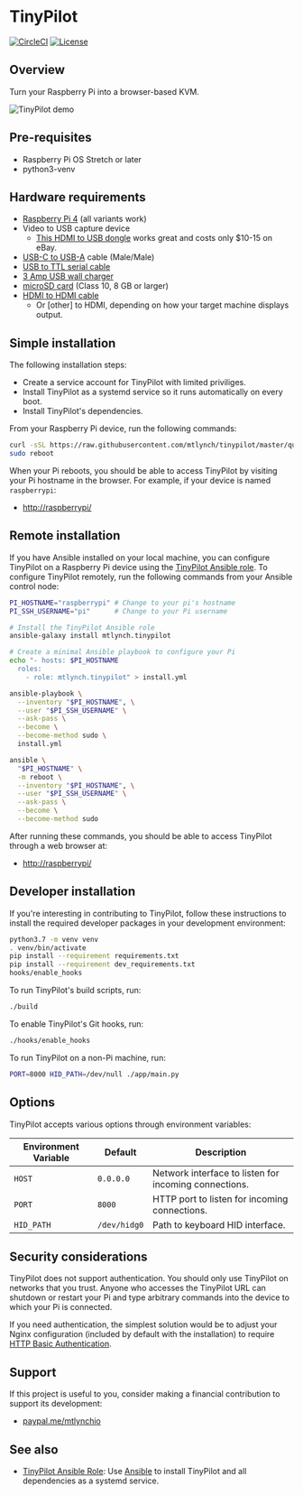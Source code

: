 # TinyPilot

[![CircleCI](https://circleci.com/gh/mtlynch/tinypilot.svg?style=svg)](https://circleci.com/gh/mtlynch/tinypilot) [![License](http://img.shields.io/:license-mit-blue.svg?style=flat-square)](LICENSE)

## Overview

Turn your Raspberry Pi into a browser-based KVM.

![TinyPilot demo](https://raw.githubusercontent.com/mtlynch/tinypilot/master/demo.gif)

## Pre-requisites

* Raspberry Pi OS Stretch or later
* python3-venv

## Hardware requirements

* [Raspberry Pi 4](https://amzn.to/3fdarLM) (all variants work)
* Video to USB capture device
  * [This HDMI to USB dongle](https://amzn.to/2YHEvJN) works great and costs only $10-15 on eBay.
* [USB-C to USB-A](https://www.amazon.com/AmazonBasics-Type-C-USB-Male-Cable/dp/B01GGKYN0A/) cable (Male/Male)
* [USB to TTL serial cable](https://amzn.to/3cVkuTT)
* [3 Amp USB wall charger](https://amzn.to/3hal8Ax)
* [microSD card](https://amzn.to/2VH0RcL) (Class 10, 8 GB or larger)
* [HDMI to HDMI cable](https://amzn.to/3gnlZwj)
  * Or \[other\] to HDMI, depending on how your target machine displays output.

## Simple installation

The following installation steps:

* Create a service account for TinyPilot with limited priviliges.
* Install TinyPilot as a systemd service so it runs automatically on every boot.
* Install TinyPilot's dependencies.

From your Raspberry Pi device, run the following commands:

```bash
curl -sSL https://raw.githubusercontent.com/mtlynch/tinypilot/master/quick-install | bash -
sudo reboot
```

When your Pi reboots, you should be able to access TinyPilot by visiting your Pi hostname in the browser. For example, if your device is named `raspberrypi`:

* [http://raspberrypi/](http://raspberrypi/)

## Remote installation

If you have Ansible installed on your local machine, you can configure TinyPilot on a Raspberry Pi device using the [TinyPilot Ansible role](https://github.com/mtlynch/ansible-role-tinypilot). To configure TinyPilot remotely, run the following commands from your Ansible control node:

```bash
PI_HOSTNAME="raspberrypi" # Change to your pi's hostname
PI_SSH_USERNAME="pi"      # Change to your Pi username

# Install the TinyPilot Ansible role
ansible-galaxy install mtlynch.tinypilot

# Create a minimal Ansible playbook to configure your Pi
echo "- hosts: $PI_HOSTNAME
  roles:
    - role: mtlynch.tinypilot" > install.yml

ansible-playbook \
  --inventory "$PI_HOSTNAME", \
  --user "$PI_SSH_USERNAME" \
  --ask-pass \
  --become \
  --become-method sudo \
  install.yml

ansible \
  "$PI_HOSTNAME" \
  -m reboot \
  --inventory "$PI_HOSTNAME", \
  --user "$PI_SSH_USERNAME" \
  --ask-pass \
  --become \
  --become-method sudo
```

After running these commands, you should be able to access TinyPilot through a web browser at:

* [http://raspberrypi/](http://raspberrypi/)

## Developer installation

If you're interesting in contributing to TinyPilot, follow these instructions to install the required developer packages in your development environment:

```bash
python3.7 -m venv venv
. venv/bin/activate
pip install --requirement requirements.txt
pip install --requirement dev_requirements.txt
hooks/enable_hooks
```

To run TinyPilot's build scripts, run:

```bash
./build
```

To enable TinyPilot's Git hooks, run:

```bash
./hooks/enable_hooks
```

To run TinyPilot on a non-Pi machine, run:

```bash
PORT=8000 HID_PATH=/dev/null ./app/main.py
```

## Options

TinyPilot accepts various options through environment variables:

| Environment Variable | Default      | Description |
|----------------------|--------------|-------------|
| `HOST`               | `0.0.0.0`    | Network interface to listen for incoming connections. |
| `PORT`               | `8000`       | HTTP port to listen for incoming connections. |
| `HID_PATH`           | `/dev/hidg0` | Path to keyboard HID interface. |

## Security considerations

TinyPilot does not support authentication. You should only use TinyPilot on networks that you trust. Anyone who accesses the TinyPilot URL can shutdown or restart your Pi and type arbitrary commands into the device to which your Pi is connected.

If you need authentication, the simplest solution would be to adjust your Nginx configuration (included by default with the installation) to require [HTTP Basic Authentication](https://docs.nginx.com/nginx/admin-guide/security-controls/configuring-http-basic-authentication/).

## Support

If this project is useful to you, consider making a financial contribution to support its development:

* [paypal.me/mtlynchio](https://paypal.me/mtlynchio)

## See also

* [TinyPilot Ansible Role](https://github.com/mtlynch/ansible-role-tinypilot): Use [Ansible](https://docs.ansible.com/ansible/latest/index.html) to install TinyPilot and all dependencies as a systemd service.